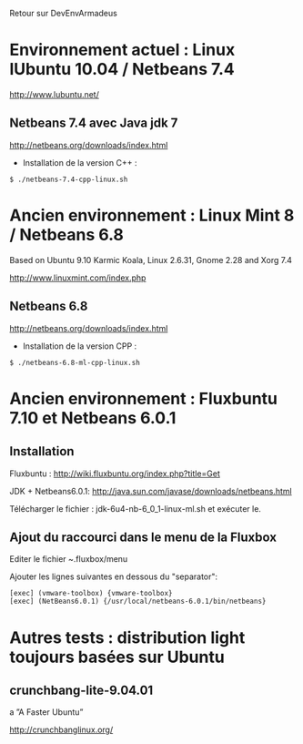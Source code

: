 Retour sur DevEnvArmadeus

# Environnement actuel : Linux lUbuntu 10.04 / Netbeans 7.4 #
http://www.lubuntu.net/

## Netbeans 7.4 avec Java jdk 7 ##
http://netbeans.org/downloads/index.html
  * Installation de la version C++ :
```
$ ./netbeans-7.4-cpp-linux.sh
```


# Ancien environnement : Linux Mint 8 / Netbeans 6.8 #
Based on Ubuntu 9.10 Karmic Koala, Linux 2.6.31, Gnome 2.28 and Xorg 7.4

http://www.linuxmint.com/index.php

## Netbeans 6.8 ##
http://netbeans.org/downloads/index.html
  * Installation de la version CPP :
```
$ ./netbeans-6.8-ml-cpp-linux.sh
```




# Ancien environnement : Fluxbuntu 7.10 et Netbeans 6.0.1 #

## Installation ##

Fluxbuntu : http://wiki.fluxbuntu.org/index.php?title=Get

JDK + Netbeans6.0.1: http://java.sun.com/javase/downloads/netbeans.html

Télécharger le fichier : jdk-6u4-nb-6\_0\_1-linux-ml.sh et exécuter le.

## Ajout du raccourci dans le menu de la Fluxbox ##

Editer le fichier ~.fluxbox/menu

Ajouter les lignes suivantes en dessous du "separator":

```
[exec] (vmware-toolbox) {vmware-toolbox}
[exec] (NetBeans6.0.1) {/usr/local/netbeans-6.0.1/bin/netbeans}
```


# Autres tests : distribution light toujours basées sur Ubuntu #
## crunchbang-lite-9.04.01 ##
a ”A Faster Ubuntu”

http://crunchbanglinux.org/

